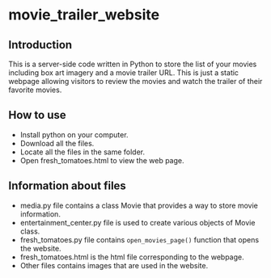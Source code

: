# movie_trailer_website

## Introduction
This is a server-side code written in Python to store the list of your movies including box art imagery and a movie trailer URL. This is just a static webpage allowing visitors to review the movies and watch the trailer of their favorite movies.

## How to use 
* Install python on your computer.
* Download all the files.
* Locate all the files in the same folder.
* Open fresh_tomatoes.html to view the web page.

## Information about files
* media.py file contains a class Movie that provides a way to store movie information.
* entertainment_center.py file is used to create various objects of Movie class.
* fresh_tomatoes.py file contains `open_movies_page()` function that opens the website.
* fresh_tomatoes.html is the html file corresponding to the webpage.
* Other files contains images that are used in the website.



